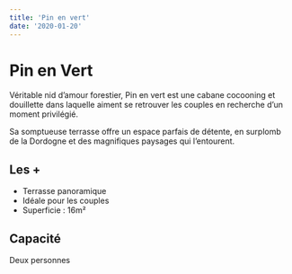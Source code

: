 ```yaml
---
title: 'Pin en vert'
date: '2020-01-20'
---
```


# Pin en Vert

Véritable nid d’amour forestier, Pin en vert est une cabane cocooning et douillette dans laquelle aiment se retrouver les couples en recherche d’un moment privilégié.

Sa somptueuse terrasse offre un espace parfais de détente, en surplomb de la Dordogne et des magnifiques paysages qui l’entourent.

## Les +

- Terrasse panoramique
- Idéale pour les couples
- Superficie : 16m²

## Capacité

Deux personnes
